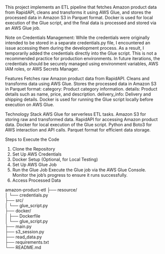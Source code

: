 This project implements an ETL pipeline that fetches Amazon product data from RapidAPI, cleans and transforms it using AWS Glue, and stores the processed data in Amazon S3 in Parquet format. Docker is used for local execution of the Glue script, and the final data is processed and stored via an AWS Glue job.

Note on Credentials Management:
While the credentials were originally intended to be stored in a separate credentials.py file, I encountered an issue accessing them during the development process. As a result, I temporarily added the credentials directly into the Glue script. This is not a recommended practice for production environments. In future iterations, the credentials should be securely managed using environment variables, AWS IAM roles, or AWS Secrets Manager.

Features
Fetches raw Amazon product data from RapidAPI.
Cleans and transforms data using AWS Glue.
Stores the processed data in Amazon S3 in Parquet format:
      category: Product category information.
      details: Product details such as name, price, and description.
      delivery_info: Delivery and shipping details.
Docker is used for running the Glue script locally before execution on AWS Glue.

Technology Stack
AWS Glue for serverless ETL tasks.
Amazon S3 for storing raw and transformed data.
RapidAPI for accessing Amazon product data.
Docker for local execution of the Glue script.
Python and Boto3 for AWS interaction and API calls.
Parquet format for efficient data storage.


Steps to Execute the Code
1. Clone the Repository
2. Set Up AWS Credentials
3. Docker Setup (Optional, for Local Testing)
4. Set Up AWS Glue Job
5. Run the Glue Job
  Execute the Glue job via the AWS Glue Console. Monitor the job’s progress to ensure it runs successfully.
6. Access Processed Data

amazon-product-etl
├── resource/                  
│   └── credentials.py         
├── src/                      
│   └── glue_script.py         
├── docker/                   
│   ├── Dockerfile             
│   └── glue_script.py         
├── main.py                    
├── s3_session.py              
├── read_data.py               
├── requirements.txt           
└── README.md                  

        
